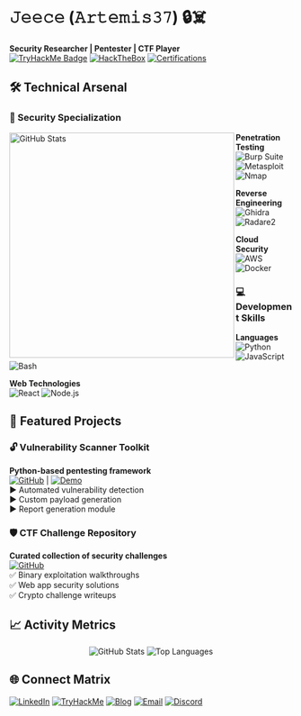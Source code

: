 # 𝙹𝚎𝚎𝚌𝚎 (𝙰𝚛𝚝𝚎𝚖𝚒𝚜𝟹𝟽) 🔒☠️

**Security Researcher | Pentester | CTF Player**  
[![TryHackMe Badge](https://tryhackme.com/api/v2/badges/public-profile?userPublicId=1934526)](https://tryhackme.com/p/Artemis37)
[![HackTheBox](https://img.shields.io/badge/HackTheBox-User-green?style=flat&logo=hackthebox)](https://www.hackthebox.com/)
[![Certifications](https://img.shields.io/badge/Certifications-eJPT%20|%20PNPT%20|%20OSCP-informational)]()

## 🛠️ Technical Arsenal

### 🔐 Security Specialization
<img align="left" width="400" src="https://github-readme-streak-stats.herokuapp.com/?user=YOURUSERNAME&theme=dark&hide_border=true" alt="GitHub Stats">

**Penetration Testing**  
![Burp Suite](https://img.shields.io/badge/Burp_Suite-FF6633?style=flat&logo=burpsuite)
![Metasploit](https://img.shields.io/badge/Metasploit-FF0000?style=flat)
![Nmap](https://img.shields.io/badge/Nmap-1575F9?style=flat&logo=gnu-bash)

**Reverse Engineering**  
![Ghidra](https://img.shields.io/badge/Ghidra-007AA3?style=flat)
![Radare2](https://img.shields.io/badge/Radare2-2496ED?style=flat)

**Cloud Security**  
![AWS](https://img.shields.io/badge/AWS-FF9900?style=flat&logo=amazon-aws)
![Docker](https://img.shields.io/badge/Docker-2496ED?style=flat&logo=docker)

### 💻 Development Skills
**Languages**  
![Python](https://img.shields.io/badge/Python-3776AB?style=flat&logo=python)
![JavaScript](https://img.shields.io/badge/JavaScript-F7DF1E?style=flat&logo=javascript)
![Bash](https://img.shields.io/badge/Bash-4EAA25?style=flat&logo=gnu-bash)

**Web Technologies**  
![React](https://img.shields.io/badge/React-61DAFB?style=flat&logo=react)
![Node.js](https://img.shields.io/badge/Node.js-339933?style=flat&logo=node.js)

## 🚀 Featured Projects

### 🔓 Vulnerability Scanner Toolkit
**Python-based pentesting framework**  
[![GitHub](https://img.shields.io/badge/Repo-181717?style=flat&logo=github)](link) | 
[![Demo](https://img.shields.io/badge/Live_Demo-FF6F00?style=flat)](link)  
▶️ Automated vulnerability detection  
▶️ Custom payload generation  
▶️ Report generation module

### 🛡️ CTF Challenge Repository
**Curated collection of security challenges**  
[![GitHub](https://img.shields.io/badge/Repo-181717?style=flat&logo=github)](link)  
✅ Binary exploitation walkthroughs  
✅ Web app security solutions  
✅ Crypto challenge writeups

## 📈 Activity Metrics

<div align="center">
  
![GitHub Stats](https://github-readme-stats.vercel.app/api?username=YOURUSERNAME&show_icons=true&theme=radical&hide_title=true)
![Top Languages](https://github-readme-stats.vercel.app/api/top-langs/?username=YOURUSERNAME&layout=compact&theme=radical)

</div>

## 🌐 Connect Matrix

[![LinkedIn](https://img.shields.io/badge/LinkedIn-0A66C2?style=for-the-badge&logo=linkedin)](https://www.linkedin.com/in/jacob-tapsoba-4550882a1/)
[![TryHackMe](https://img.shields.io/badge/TryHackMe-212C42?style=for-the-badge&logo=tryhackme)](https://tryhackme.com/p/Artemis37)
[![Blog](https://img.shields.io/badge/Blog-FF5722?style=for-the-badge&logo=blogger)](http://cyberrangerartemis6x.blogspot.com)
[![Email](https://img.shields.io/badge/Email-D14836?style=for-the-badge&logo=gmail)](mailto:artemis37hacker1@gmail.com)
[![Discord](https://img.shields.io/badge/Discord-5865F2?style=for-the-badge&logo=discord)](https://discordapp.com/users/YOURID)
